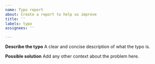 ```yaml
---
name: Typo report
about: Create a report to help us improve
title: ''
labels: typo
assignees: ''

---
```


**Describe the typo**
A clear and concise description of what the typo is.

**Possible solution**
Add any other context about the problem here.

